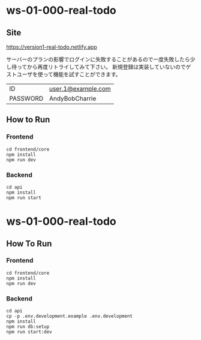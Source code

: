 # ws-01-000-real-todo


## Site

https://version1-real-todo.netlify.app

サーバーのプランの影響でログインに失敗することがあるので一度失敗したら少し待ってから再度リトライしてみて下さい。
新規登録は実装していないのでゲストユーザを使って機能を試すことができます。


| | |
| ---- | --- |
| ID | user.1@example.com |
| PASSWORD | AndyBobCharrie |

## How to Run

### Frontend

```
cd frontend/core
npm install
npm run dev
```

### Backend

```
cd api
npm install
npm run start
```
# ws-01-000-real-todo


## How To Run

### Frontend

```
cd frontend/core
npm install
npm run dev
```

### Backend

```
cd api
cp -p .env.development.example .env.development
npm install
npm run db:setup
npm run start:dev
```

